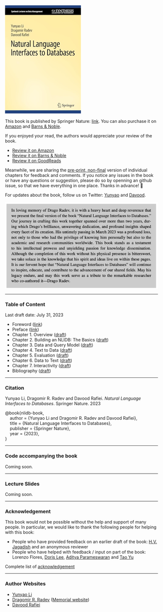 ![](https://github.com/nlidb/book/blob/main/draft/bookCover.jpg)

This book is published by Springer Nature: [link](https://link.springer.com/book/10.1007/978-3-031-45043-3). You can also purchase it on [Amazon](https://www.amazon.com/Language-Interfaces-Databases-Synthesis-Management/dp/3031450426) and [Barns & Noble](https://www.barnesandnoble.com/w/book/1144006793?ean=9783031450433). 

If you enjoyed your read, the authors would appreciate your review of the book. 

- [Review it on Amazon](https://www.amazon.com/Language-Interfaces-Databases-Synthesis-Management/dp/3031450426)
- [Review it on Barns & Noble](https://www.barnesandnoble.com/w/book/1144006793?ean=9783031450433)
- [Review it on GoodReads](https://www.goodreads.com/book/show/116702144-natural-language-data-management-and-interfaces)

Meanwhile, we are sharing the <ins>pre-print, non-final</ins> version of individual chapters for feedback and comments. If you notice any issues in the book or have any questions or suggestion, please do so by openning an github issue, so that we have everything in one place. Thanks in advance! 🌻

For updates about the book, follow us on Twitter: [Yunyao](https://twitter.com/yunyao_li) and [Davood](https://twitter.com/DavoodRafiei). 

![](https://github.com/nlidb/book/blob/main/draft/dedication.png)

--------------
### Table of Content 
Last draft date: July 31, 2023

- Foreword ([link](https://github.com/nlidb/book/blob/main/draft/Foreword.pdf))
- Preface ([link](https://github.com/nlidb/book/blob/main/draft/Preface.pdf))
- Chapter 1. Overview ([draft](https://github.com/nlidb/Book/blob/main/draft/Chapter1.pdf))
- Chapter 2. Building an NLIDB: The Basics ([draft](https://github.com/nlidb/Book/blob/main/draft/Chapter2.pdf))
- Chapter 3. Data and Query Model ([draft](https://github.com/nlidb/Book/blob/main/draft/Chapter3.pdf))
- Chapter 4. Text to Data ([draft](https://github.com/nlidb/Book/blob/main/draft/Chapter4.pdf))
- Chapter 5. Evaluation ([draft](https://github.com/nlidb/Book/blob/main/draft/Chapter5.pdf))
- Chapter 6. Data to Text ([draft](https://github.com/nlidb/Book/blob/main/draft/Chapter6.pdf))
- Chapter 7. Interactivity ([draft](https://github.com/nlidb/Book/blob/main/draft/Chapter7.pdf))
- Bibliography ([draft](https://github.com/nlidb/Book/blob/main/draft/Bibliography.pdf))

---
### Citation
Yunyao Li, Dragomir R. Radev and Davood Rafiei. <em>Natural Language Interfaces to Databases</em>. Springer Nature. 2023


@book{nlidb-book,<br>
&nbsp;&nbsp;&nbsp;&nbsp;author = {Yunyao Li and Dragomir R. Radev and Davood Rafiei},<br>
&nbsp;&nbsp;&nbsp;&nbsp;title = {Natural Language Interfaces to Databases},<br>
&nbsp;&nbsp;&nbsp;&nbsp;publisher = {Springer Nature},<br>
&nbsp;&nbsp;&nbsp;&nbsp;year = {2023},<br>
}<br>

---
### Code accompanying the book
Coming soon. 

[//]: <> (### Endorsement)

---
### Lecture Slides
Coming soon. 

---
### Acknowledgement 
[//]: <> (To include in the future)
This book would not be possible without the help and support of many people. In particular, we would like to thank the following people for helping with this book:
* People who have provided feedback on an earlier draft of the book: [H.V. Jagadish](https://web.eecs.umich.edu/~jag/) and an anonymous reviewer
* People who have helped with feedback / input on part of the book: Lorenzo Flores, [Doris Lee](http://dorisjunglinlee.com), [Aditya Parameswaran](https://people.eecs.berkeley.edu/~adityagp/) and [Tao Yu](https://taoyds.github.io) 

Complete list of [acknowledgement](https://github.com/nlidb/book/blob/main/draft/acknowledgement.pdf)

---
### Author Websites
- [Yunyao Li](https://yunyaoli.github.io)
- [Dragomir R. Radev](https://www.cs.yale.edu/homes/radev/) ([Memorial website](https://yaleseas.com/remembering-drago/))
- [Davood Rafiei](https://webdocs.cs.ualberta.ca/~drafiei/)
